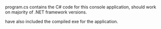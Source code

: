 program.cs contains the C# code for this console application, should work on majority of .NET framework versions.

have also included the compiled exe for the application.
